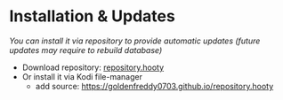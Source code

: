 # Installation & Updates

_You can install it via repository to provide automatic updates (future updates may require to rebuild database)_

- Download repository: [repository.hooty](https://github.com/Goldenfreddy0703/repository.hooty/blob/master/repo/zips/repository.hooty/repository.hooty-1.0.zip)
- Or install it via Kodi file-manager
  - add source: <https://goldenfreddy0703.github.io/repository.hooty>
